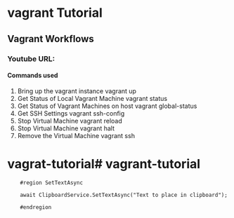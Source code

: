 # vagrant Tutorial
## Vagrant Workflows

### Youtube URL:

#### Commands used
01. Bring up the vagrant instance
	vagrant up
02. Get Status of Local Vagrant Machine
	vagrant status
03. Get Status of Vagrant Machines on host
	vagrant global-status
04. Get SSH Settings
	vagrant ssh-config
05. Stop Virtual Machine
	vagrant reload
06. Stop Virtual Machine
	vagrant halt
07. Remove the Virtual Machine
	vagrant ssh

# vagrat-tutorial# vagrant-tutorial

        #region SetTextAsync

        await ClipboardService.SetTextAsync("Text to place in clipboard");

        #endregion
	
